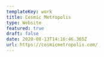 ```yaml
---
templateKey: work
title: Cosmic Metropolis
type: Website
featured: true
draft: false
date: 2020-08-13T14:16:46.365Z
url: https://cosmicmetropolis.com/
---
```

